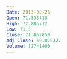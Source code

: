 ```yaml
---
Date: 2013-08-26
Open: 71.535713
High: 72.885712
Low: 71.5
Close: 71.852859
Adj Close: 59.079327
Volume: 82741400
---
```

